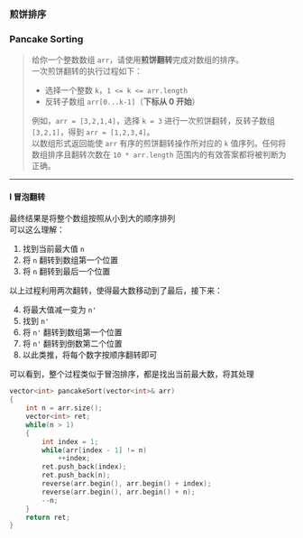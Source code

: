 ### 煎饼排序
### Pancake Sorting

> 给你一个整数数组 `arr`，请使用**煎饼翻转**完成对数组的排序。  
> 一次煎饼翻转的执行过程如下：  
> - 选择一个整数 `k`，`1 <= k <= arr.length`  
> - 反转子数组 `arr[0...k-1]`（**下标从 0 开始**）  
> 
> 例如，`arr = [3,2,1,4]`，选择 `k = 3` 进行一次煎饼翻转，反转子数组 `[3,2,1]`，得到 `arr = [1,2,3,4]`。  
> 以数组形式返回能使 `arr` 有序的煎饼翻转操作所对应的 `k` 值序列。任何将数组排序且翻转次数在 `10 * arr.length` 范围内的有效答案都将被判断为正确。  

----------

#### I 冒泡翻转

最终结果是将整个数组按照从小到大的顺序排列  
可以这么理解：  
1. 找到当前最大值 `n`  
2. 将 `n` 翻转到数组第一个位置  
3. 将 `n` 翻转到最后一个位置  

以上过程利用两次翻转，使得最大数移动到了最后，接下来：  

4. 将最大值减一变为 `n'`
5. 找到 `n'`  
6. 将 `n'` 翻转到数组第一个位置  
7. 将 `n'` 翻转到倒数第二个位置
8. 以此类推，将每个数字按顺序翻转即可  

可以看到，整个过程类似于冒泡排序，都是找出当前最大数，将其处理  

```cpp
vector<int> pancakeSort(vector<int>& arr) 
{
    int n = arr.size();
    vector<int> ret;
    while(n > 1)
    {
        int index = 1;
        while(arr[index - 1] != n)
            ++index;
        ret.push_back(index);
        ret.push_back(n);
        reverse(arr.begin(), arr.begin() + index);
        reverse(arr.begin(), arr.begin() + n);
        --n;
    }
    return ret;
}
```
